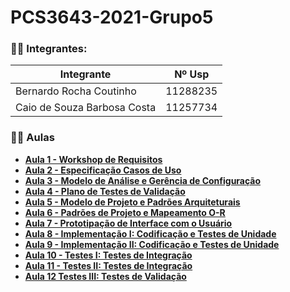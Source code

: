 # PCS3643-2021-Grupo5

### 👨‍💻 Integrantes:

| Integrante                  | Nº Usp   |
|-----------------------------|----------|
| Bernardo Rocha Coutinho     | 11288235 |
| Caio de Souza Barbosa Costa | 11257734 |

### 👩‍🏫 Aulas

 - **[Aula 1 - Workshop de Requisitos](Aula1)**
 - **[Aula 2 - Especificação Casos de Uso](Aula2)**
 - **[Aula 3 - Modelo de Análise e Gerência de Configuração](Aula3)**
 - **[Aula 4 - Plano de Testes de Validação](Aula4)**
 - **[Aula 5 - Modelo de Projeto e Padrões Arquiteturais](Aula5)**
 - **[Aula 6 - Padrões de Projeto e Mapeamento O-R](Aula6)**
 - **[Aula 7 - Prototipação de Interface com o Usuário](Aula7)**
 - **[Aula 8 - Implementação I: Codificação e Testes de Unidade](Aula8)**
 - **[Aula 9 - Implementação II: Codificação e Testes de Unidade](Aula9)**
 - **[Aula 10 - Testes I: Testes de Integração](Aula10)**
 - **[Aula 11 - Testes II: Testes de Integração](Aula11)**
 - **[Aula 12 Testes III: Testes de Validação](Aula12)**